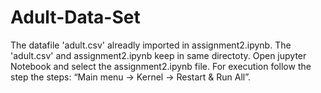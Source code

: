 # Adult-Data-Set


The datafile 'adult.csv' alreadly imported in assignment2.ipynb.
The 'adult.csv' and assignment2.ipynb keep in same directoty.
Open jupyter Notebook and select the assignment2.ipynb file.
For execution follow the step the steps: “Main menu → Kernel → Restart & Run All”.
